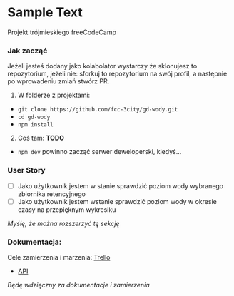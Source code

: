 # Sample Text

Projekt trójmieskiego freeCodeCamp


### Jak zacząć

Jeżeli jesteś dodany jako kolabolator wystarczy że sklonujesz to repozytorium, jeżeli nie: sforkuj to repozytorium na swój profil, a następnie po wprowadeniu zmiań stwórz PR.

1. W folderze z projektami:

  - `git clone https://github.com/fcc-3city/gd-wody.git`
  - `cd gd-wody`
  - `npm install`

2. Coś tam:
**TODO**
  - `npm dev` powinno zacząć serwer deweloperski, kiedyś...

### User Story

- [ ] Jako użytkownik jestem w stanie sprawdzić poziom wody wybranego zbiornika retencyjnego
- [ ] Jako użytkownik jestem wstanie sprawdzić poziom wody w okresie czasy na przepięknym wykresiku

_Myślę, że można rozszerzyć tę sekcję_

### Dokumentacja:
Cele zamierzenia i marzenia: [Trello](https://trello.com/b/DMLojtTj/melioracja)

- [API](docs/api.md)

_Będę wdzięczny za dokumentacje i zamierzenia_
